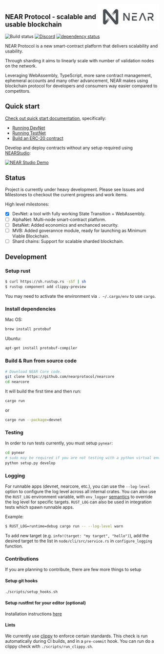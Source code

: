 <img src="docs/logo.svg" width="200px" align="right" />

## NEAR Protocol - scalable and usable blockchain

![Build status](https://img.shields.io/gitlab/pipeline/nearprotocol/nearcore.svg)
<a href="https://discord.gg/gBtUFKR">![Discord](https://img.shields.io/discord/490367152054992913.svg)</a>
[![dependency status](https://deps.rs/repo/github/nearprotocol/nearcore/status.svg)](https://deps.rs/repo/github/nearprotocol/nearcore)

NEAR Protocol is a new smart-contract platform that delivers scalability and usability.

Through sharding it aims to linearly scale with number of validation nodes on the network.

Leveraging WebAssembly, TypeScript, more sane contract management, ephemeral accounts and many other advancement, NEAR
makes using blockchain protocol for developers and consumers way easier compared to competitors.

## Quick start

[Check out quick start documentation](https://docs.nearprotocol.com/#/quick_start), specifically:
  - [Running DevNet](https://docs.nearprotocol.com/#/quick_start#run--interact-with-devnet)
  - [Running TestNet](https://docs.nearprotocol.com/#/quick_start#running-testnet-locally)
  - [Build an ERC-20 contract](https://docs.nearprotocol.com/#/tutorials/erc20)
  
Develop and deploy contracts without any setup required using [NEARStudio](https://studio.nearprotocol.com):

[![NEAR Studio Demo](https://github.com/nearprotocol/NEARStudio/blob/master/demos/guest_book.gif)](https://studio.nearprotocol.com)



## Status

Project is currently under heavy development. Please see Issues and Milestones to checkout the current progress and work items.

High level milestones:

 - [x] DevNet: a tool with fully working State Transition + WebAssembly.
 - [ ] AlphaNet: Multi-node smart-contract platform.
 - [ ] BetaNet: Added economics and enchanced security.
 - [ ] MVB: Added goverannce module, ready for launching as Minimum Viable Blockchain.
 - [ ] Shard chains: Support for scalable sharded blockchain.

## Development

### Setup rust

```bash
$ curl https://sh.rustup.rs -sSf | sh
$ rustup component add clippy-preview
```

You may need to activate the environment via `. ~/.cargo/env` to use `cargo`.


### Install dependencies

Mac OS:
```bash
brew install protobuf
```

Ubuntu:
```bash
apt-get install protobuf-compiler
```

### Build & Run from source code

```bash
# Download NEAR Core code.
git clone https://github.com/nearprotocol/nearcore
cd nearcore
```

It will build the first time and then run:

```bash
cargo run
```

or

```bash
cargo run --package=devnet
```

 ### Testing

In order to run tests currently, you must setup `pynear`:

```bash
cd pynear
# sudo may be required if you are not testing with a python virtual environment
python setup.py develop
```

### Logging

For runnable apps (devnet, nearcore, etc.), you can use
the `--log-level` option to configure the log level across all internal crates.
You can also use the `RUST_LOG` environment variable, with `env_logger`
[semantics](https://docs.rs/env_logger/0.6.0/env_logger/#enabling-logging)
to override the log level for specific targets. `RUST_LOG` can also be used in
integration tests which spawn runnable apps.

Example:
```bash
$ RUST_LOG=runtime=debug cargo run -- --log-level warn
```

To add new target (e.g. `info!(target: "my target", "hello")`), 
add the desired target to the list in `node/cli/src/service.rs` in `configure_logging` function.

### Contributions

If you are planning to contribute, there are few more things to setup

#### Setup git hooks

```bash
./scripts/setup_hooks.sh
```

#### Setup rustfmt for your editor (optional)
Installation instructions [here](https://github.com/rust-lang-nursery/rustfmt#running-rustfmt-from-your-editor)

#### Lints
We currently use [clippy](https://github.com/rust-lang-nursery/rust-clippy) to enforce certain standards.
This check is run automatically during CI builds, and in a `pre-commit`
hook. You can run do a clippy check with `./scripts/run_clippy.sh`.

